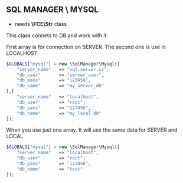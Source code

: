 ## SQL MANAGER \ MYSQL
- needs **\FCE\Str** class

This class connets to DB and work with it.<br>

First array is for connection on SERVER. The second one is use in LOCALHOST.
```php
$GLOBALS["mysql"] = new \SqlManager\Mysql([
	"server_name"	=> "sql.server.cz",
	"db_user"		=> "server_user",
	"db_pass"		=> "123456",
	"db_name"		=> "my_server_db"
],[
	"server_name"	=> "localhost",
	"db_user"		=> "root",
	"db_pass"		=> "123456",
	"db_name"		=> "my_local_db"
]);
```

When you use just one array. It will use the same data for SERVER and LOCAL.
```php
$GLOBALS["mysql"] = new \SqlManager\Mysql([
	"server_name"	=> "localhost",
	"db_user"		=> "root",
	"db_pass"		=> "123456",
	"db_name"		=> "test"
]);
```
